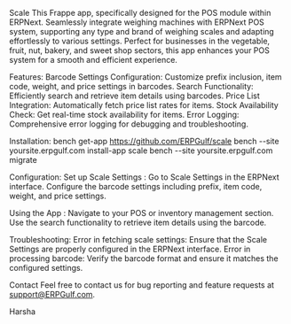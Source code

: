 Scale
This Frappe app, specifically designed for the POS module within ERPNext. Seamlessly integrate weighing machines with ERPNext POS system, supporting any type and brand of weighing scales and adapting effortlessly to various settings. Perfect for businesses in the vegetable, fruit, nut, bakery, and sweet shop sectors, this app enhances your POS system for a smooth and efficient experience. 

Features:
Barcode Settings Configuration: Customize prefix inclusion, item code, weight, and price settings in barcodes.
Search Functionality: Efficiently search and retrieve item details using barcodes.
Price List Integration: Automatically fetch price list rates for items.
Stock Availability Check: Get real-time stock availability for items.
Error Logging: Comprehensive error logging for debugging and troubleshooting.

Installation: 
bench get-app https://github.com/ERPGulf/scale
bench --site yoursite.erpgulf.com install-app scale
bench --site yoursite.erpgulf.com migrate

Configuration:
Set up Scale Settings : 
Go to Scale Settings in the ERPNext interface.
Configure the barcode settings including prefix, item code, weight, and price settings.

Using the App :
Navigate to your POS or inventory management section.
Use the search functionality to retrieve item details using the barcode.

Troubleshooting: 
Error in fetching scale settings: Ensure that the Scale Settings are properly configured in the ERPNext interface.
Error in processing barcode: Verify the barcode format and ensure it matches the configured settings.

Contact
Feel free to contact us for bug reporting and feature requests at support@ERPGulf.com.

Harsha
